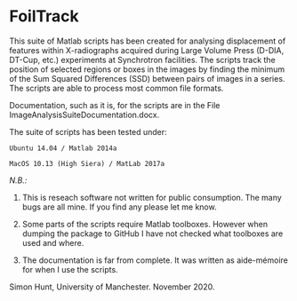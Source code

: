 # FoilTrack

This suite of Matlab scripts has been created for analysing displacement of features within X-radiographs acquired during Large Volume Press (D-DIA, DT-Cup, etc.) experiments at Synchrotron facilities. The scripts track the position of selected regions or boxes in the images by finding the minimum of the Sum Squared Differences (SSD) between pairs of images in a series. The scripts are able to process most common file formats. 

Documentation, such as it is, for the scripts are in the File ImageAnalysisSuiteDocumentation.docx. 

The suite of scripts has been tested under:

	Ubuntu 14.04 / Matlab 2014a
	
	MacOS 10.13 (High Siera) / MatLab 2017a
	

*N.B.:*

1. This is reseach software not written for public consumption. The many bugs are all mine. If you find any please let me know. 

2. Some parts of the scripts require Matlab toolboxes. However when dumping the package to GitHub I have not checked what toolboxes are used and where. 

3. The documentation is far from complete. It was written as aide-mémoire for when I use the scripts. 



Simon Hunt, University of Manchester.
November 2020.
